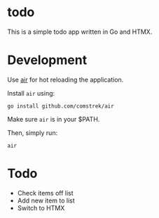 # todo
This is a simple todo app written in Go and HTMX.

# Development
Use [air](https://github.com/cosmtrek/air) for hot reloading the application.

Install `air` using:

```
go install github.com/comstrek/air
```

Make sure `air` is in your $PATH.

Then, simply run:

```
air
```

# Todo
- Check items off list
- Add new item to list
- Switch to HTMX
